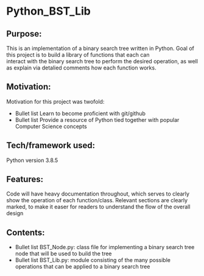 # Python_BST_Lib

## Purpose:

This is an implementation of a binary search tree written in Python. Goal of this project is to build a library of functions that each can  
interact with the binary search tree to perform the desired operation, as well as explain via detalied comments how each function works.

## Motivation:

Motivation for this project was twofold: 
  
  * Bullet list Learn to become proficient with git/github
  * Bullet list Provide a resource of Python tied together with popular Computer Science concepts

## Tech/framework used:

  Python version 3.8.5
 
## Features:

  Code will have heavy documentation throughout, which serves to clearly show the operation of each function/class.
  Relevant sections are clearly marked, to make it easer for readers to understand the flow of the overall design

## Contents:
  
  * Bullet list BST_Node.py: class file for implementing a binary search tree node that will be used to build the tree
  * Bullet list BST_Lib.py: module consisting of the many possible operations that can be applied to a binary search tree
 
 
